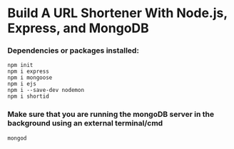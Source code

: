 # Build A URL Shortener With Node.js, Express, and MongoDB
 
### Dependencies or packages installed:
    npm init
    npm i express
    npm i mongoose
    npm i ejs
    npm i --save-dev nodemon
    npm i shortid

    
### Make sure that you are running the mongoDB server in the background using an external terminal/cmd
	mongod 